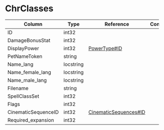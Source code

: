 # ChrClasses

| Column | Type | Reference | Comment |
|--------|------|-----------|---------|
|ID|int32|||
|DamageBonusStat|int32|||
|DisplayPower|int32|[PowerType#ID](PowerType.md)||
|PetNameToken|string|||
|Name_lang|locstring|||
|Name_female_lang|locstring|||
|Name_male_lang|locstring|||
|Filename|string|||
|SpellClassSet|int32|||
|Flags|int32|||
|CinematicSequenceID|int32|[CinematicSequences#ID](CinematicSequences.md)||
|Required_expansion|int32|||
